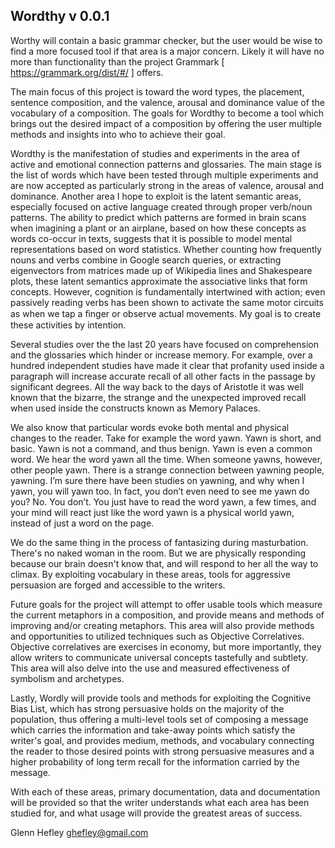 ## Wordthy v 0.0.1

Worthy will contain a basic grammar checker, but the user would be wise to find a more focused tool if that area is a major concern. Likely it will have no more than functionality than the project Grammark [ https://grammark.org/dist/#/ ] offers.

The main focus of this project is toward the word types, the placement, sentence composition, and the valence, arousal and dominance value of the vocabulary of a composition. The goals for Wordthy to become a tool which brings out the desired impact of a  composition by offering the user multiple methods and insights into who to achieve their goal.

Wordthy is the manifestation of studies and experiments in the area of active and emotional connection patterns and glossaries. The main stage is the list of words which have been tested through multiple experiments and are now accepted as particularly strong in the areas of valence, arousal and dominance. Another area I hope to exploit is the latent semantic areas, especially focused on active language created through proper verb/noun patterns. The ability to predict which patterns are formed in brain scans when imagining a plant or an airplane, based on how these concepts as words co-occur in texts, suggests that it is possible to model mental representations based on word statistics. Whether counting how frequently nouns and verbs combine in Google search queries, or extracting eigenvectors from matrices made up of Wikipedia lines and Shakespeare plots, these latent semantics approximate the associative links that form concepts. However, cognition is fundamentally intertwined with action; even passively reading verbs has been shown to activate the same motor circuits as when we tap a ﬁnger or observe actual movements. My goal is to create these activities by intention.

Several studies over the the last 20 years have focused on comprehension and the glossaries which hinder or increase memory. For example, over a hundred independent studies have made it clear that profanity used inside a paragraph will increase accurate recall of all other facts in the passage by significant degrees. All the way back to the days of Aristotle it was well known that the bizarre, the strange and the unexpected improved recall when used inside the constructs known as Memory Palaces. 

We also know that particular words evoke both mental and physical changes to the reader. Take for example the word yawn. Yawn is short, and basic. Yawn is not a command, and thus benign. Yawn is even a common word. We hear the word yawn all the time. When someone yawns, however, other people yawn. There is a strange connection between yawning people, yawning. I’m sure there have been studies on yawning, and why when I yawn, you will yawn too. In fact, you don’t even need to see me yawn do you? No. You don’t. You just have to read the word yawn, a few times, and your mind will react just like the word yawn is a physical world  yawn, instead of just a word on the page. 

We do the same thing in the process of fantasizing during masturbation. There's no naked woman in the room.  But we are physically responding because our brain doesn't know that, and will respond to her all the way to climax. By exploiting vocabulary in these areas, tools for aggressive persuasion are forged and accessible to the writers.


Future goals for the project will attempt to offer usable tools which measure the current metaphors in a composition, and provide means and methods of improving and/or creating metaphors. This area will also provide methods and opportunities to utilized techniques such as Objective Correlatives. Objective correlatives are exercises in economy, but more importantly, they allow writers to communicate universal concepts tastefully and subtlety. This area will also delve into the use and measured effectiveness of symbolism and archetypes.

Lastly, Wordly will provide tools and methods for exploiting the Cognitive Bias List, which has strong persuasive holds on the majority of the population, thus offering a multi-level tools set of composing a message which carries the information and take-away points which satisfy the writer's goal, and provides medium, methods, and vocabulary connecting the reader to those desired points with strong persuasive measures and a higher probability of long term recall for the information carried by the message. 

With each of these areas, primary documentation, data and documentation will be provided so that the writer understands what each area has been studied for, and what usage will provide the greatest areas of success.


Glenn Hefley
ghefley@gmail.com
